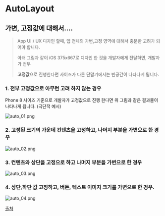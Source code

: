 # AutoLayout

## 가변, 고정값에 대해서....

> App UI / UX 디자인 할때, 앱 전체의 가변,고정 영역에 대해서 충분한 고려가 되어야 합니다. 
> 
> 아래 그림과 같이 iOS 375x667로 디자인 한 것을 개발자에게 전달하면, 개발자가 전부
> 
> **고정값**으로 진행한다면 사이즈가 다른 단말기에서는 빈공간이 나타나게 됩니다. 

### 1. 전부 고정값으로 아무런 고려 하지 않는 경우

Phone 8 사이즈 기준으로 개발자가 고정값으로 진행 한다면 위 그림과 같은 결과물이 나타나게 됩니다. 
(극단적 예시)

![auto_01.png](https://raw.githubusercontent.com/CMJunghoon/Resume/master/2019/10/23-16-35-44-auto_01.png)

### 2. 고정된 크기의 가운데 컨텐츠을 고정하고, 나머지 부분을 가변으로 한 경우

![auto_02.png](https://raw.githubusercontent.com/CMJunghoon/Resume/master/2019/10/23-16-35-48-auto_02.png)

### 3. 컨텐츠와 상단을 고정으로 하고 나머지 부분을 가변으로 한 경우

![auto_03.png](https://raw.githubusercontent.com/CMJunghoon/Resume/master/2019/10/23-16-35-52-auto_03.png)

### 4. 상단,하단 값 고정하고, 버튼, 텍스트 이미지 크기를 가변으로 한 경우.

![auto_04.png](https://raw.githubusercontent.com/CMJunghoon/Resume/master/2019/10/23-16-36-13-auto_04.png)

[출처](https://brunch.co.kr/@zalhanilll/406)
